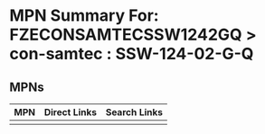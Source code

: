 



# MPN Summary For: FZECONSAMTECSSW1242GQ > con-samtec : SSW-124-02-G-Q

## MPNs
  

|MPN|Direct Links|Search Links|
| :--- | :--- | :--- |
||||
